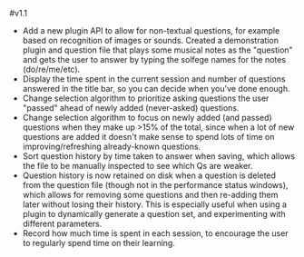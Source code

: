 #v1.1
* Add a new plugin API to allow for non-textual questions, for example based on recognition of images or sounds. Created a demonstration plugin and question file that plays some musical notes as the "question" and gets the user to answer by typing the solfege names for the notes (do/re/me/etc). 
* Display the time spent in the current session and number of questions answered in the title bar, so you can decide when you've done enough.
* Change selection algorithm to prioritize asking questions the user "passed" ahead of newly added (never-asked) questions. 
* Change selection algorithm to focus on newly added (and passed) questions when they make up >15% of the total, since when a lot of new questions are added it doesn't make sense to spend lots of time on improving/refreshing already-known questions. 
* Sort question history by time taken to answer when saving, which allows the file to be manually inspected to see which Qs are weaker.
* Question history is now retained on disk when a question is deleted from the question file (though not in the performance status windows), which allows for removing some questions and then re-adding them later without losing their history. This is especially useful when using a plugin to dynamically generate a question set, and experimenting with different parameters. 
* Record how much time is spent in each session, to encourage the user to regularly spend time on their learning. 